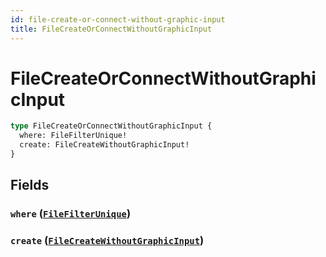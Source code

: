 ```yaml
---
id: file-create-or-connect-without-graphic-input
title: FileCreateOrConnectWithoutGraphicInput
---
```


 # FileCreateOrConnectWithoutGraphicInput





```graphql
type FileCreateOrConnectWithoutGraphicInput {
  where: FileFilterUnique!
  create: FileCreateWithoutGraphicInput!
}
```


## Fields

### `where` ([`FileFilterUnique`](/inputs/file-filter-unique))




### `create` ([`FileCreateWithoutGraphicInput`](/inputs/file-create-without-graphic-input))






